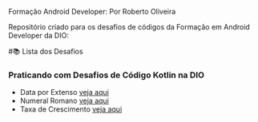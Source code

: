 Formação Android Developer: Por Roberto Oliveira



Repositório criado para os desafios de códigos da Formação em Android Developer da DIO:


#📚 Lista dos Desafios

### Praticando com Desafios de Código Kotlin na DIO

- Data por Extenso [veja aqui](./Desafio1/script.kt)
- Numeral Romano [veja aqui](./Desafio2/script.kt)
- Taxa de Crescimento [veja aqui](./Desafio3/script.kt)
